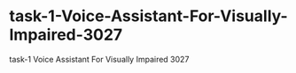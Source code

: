 # task-1-Voice-Assistant-For-Visually-Impaired-3027
task-1 Voice Assistant For Visually Impaired 3027
